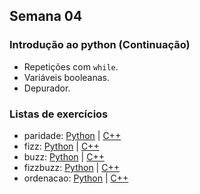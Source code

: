 ## Semana 04

### Introdução ao python (Continuação)
* Repetições com `while`.
* Variáveis booleanas.
* Depurador.
	
### Listas de exercícios
* paridade: [Python](exercicios/paridade.py) | [C++](exercicios/fatura.cpp)
* fizz: [Python](exercicios/fizz.py) | [C++](exercicios/convertFahrenheitToCelsius.cpp)
* buzz: [Python](exercicios/buzz.py) | [C++](exercicios/convertFahrenheitToCelsius.cpp)
* fizzbuzz: [Python](exercicios/fizzbuzz.py) | [C++](exercicios/quadrado.cpp)
* ordenacao: [Python](exercicios/ordenacao.py) | [C++](exercicios/media.cpp)